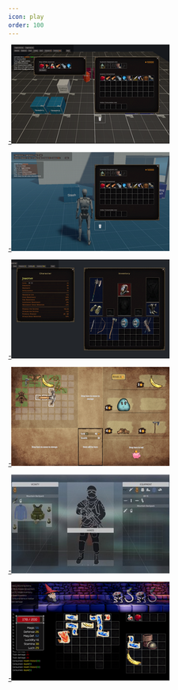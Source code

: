 ```yaml
---
icon: play
order: 100
---
```


[-![Basic](/static/images/demos/basic.png)](basic)

[-![Starter Template](/static/images/demos/starter.png)](starter-template)

[-![ARPG](/static/images/demos/arpg.png)](arpg)

[-![Backpack](/static/images/demos/backpack.png)](backpack)

[-![FPS-Survival](/static/images/demos/dayz.jpg)](fps-survival)

[-![Unnamed Game](/static/images/demos/unnamed-game.png)](unnamed-game)
